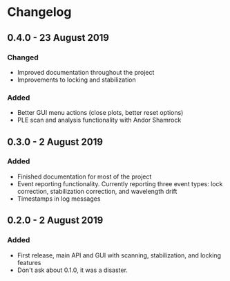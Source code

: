 # Changelog

## 0.4.0 - 23 August 2019
### Changed
- Improved documentation throughout the project
- Improvements to locking and stabilization
### Added
- Better GUI menu actions (close plots, better reset options)
- PLE scan and analysis functionality with Andor Shamrock

## 0.3.0 - 2 August 2019
### Added
- Finished documentation for most of the project
- Event reporting functionality. Currently reporting three event types: lock correction, 
stabilization correction, and wavelength drift
- Timestamps in log messages

## 0.2.0 - 2 August 2019
### Added
- First release, main API and GUI with scanning, stabilization, and locking features
- Don't ask about 0.1.0, it was a disaster.
